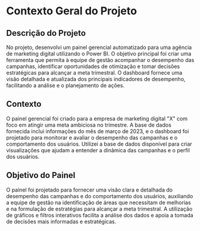 # **Contexto Geral do Projeto**

## Descrição do Projeto

No projeto, desenvolvi um painel gerencial automatizado para uma agência de marketing digital utilizando o Power BI. O objetivo principal foi criar uma ferramenta que permita à equipe de gestão acompanhar o desempenho das campanhas, identificar oportunidades de otimização e tomar decisões estratégicas para alcançar a meta trimestral. O dashboard fornece uma visão detalhada e atualizada dos principais indicadores de desempenho, facilitando a análise e o planejamento de ações.

## Contexto

O painel gerencial foi criado para a empresa de marketing digital "X" com foco em atingir uma meta ambiciosa no trimestre. A base de dados fornecida inclui informações do mês de março de 2023, e o dashboard foi projetado para monitorar e avaliar o desempenho das campanhas e o comportamento dos usuários. Utilizei a base de dados disponível para criar visualizações que ajudam a entender a dinâmica das campanhas e o perfil dos usuários.

## Objetivo do Painel

O painel foi projetado para fornecer uma visão clara e detalhada do desempenho das campanhas e do comportamento dos usuários, auxiliando a equipe de gestão na identificação de áreas que necessitam de melhorias e na formulação de estratégias para alcançar a meta trimestral. A utilização de gráficos e filtros interativos facilita a análise dos dados e apoia a tomada de decisões mais informadas e estratégicas.
